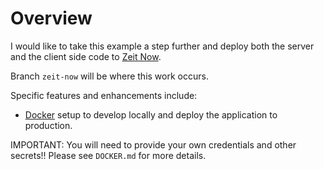 # Overview
I would like to take this example a step further and deploy both the server and the client side code to [Zeit Now](https://zeit.co/now).

Branch `zeit-now` will be where this work occurs.

Specific features and enhancements include:
+ [Docker](https://www.docker.com) setup to develop locally and deploy the application to production.

IMPORTANT: You will need to provide your own credentials and other secrets!! Please see `DOCKER.md` for more details.